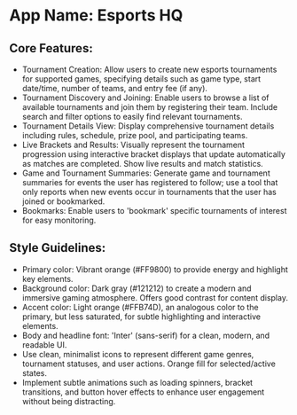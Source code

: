 # **App Name**: Esports HQ

## Core Features:

- Tournament Creation: Allow users to create new esports tournaments for supported games, specifying details such as game type, start date/time, number of teams, and entry fee (if any).
- Tournament Discovery and Joining: Enable users to browse a list of available tournaments and join them by registering their team. Include search and filter options to easily find relevant tournaments.
- Tournament Details View: Display comprehensive tournament details including rules, schedule, prize pool, and participating teams.
- Live Brackets and Results: Visually represent the tournament progression using interactive bracket displays that update automatically as matches are completed. Show live results and match statistics.
- Game and Tournament Summaries: Generate game and tournament summaries for events the user has registered to follow; use a tool that only reports when new events occur in tournaments that the user has joined or bookmarked.
- Bookmarks: Enable users to 'bookmark' specific tournaments of interest for easy monitoring.

## Style Guidelines:

- Primary color: Vibrant orange (#FF9800) to provide energy and highlight key elements.
- Background color: Dark gray (#121212) to create a modern and immersive gaming atmosphere. Offers good contrast for content display.
- Accent color: Light orange (#FFB74D), an analogous color to the primary, but less saturated, for subtle highlighting and interactive elements.
- Body and headline font: 'Inter' (sans-serif) for a clean, modern, and readable UI.
- Use clean, minimalist icons to represent different game genres, tournament statuses, and user actions. Orange fill for selected/active states.
- Implement subtle animations such as loading spinners, bracket transitions, and button hover effects to enhance user engagement without being distracting.
